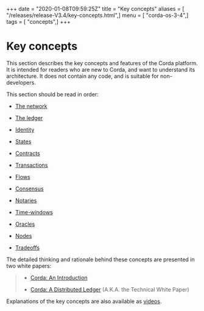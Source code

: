 +++
date = "2020-01-08T09:59:25Z"
title = "Key concepts"
aliases = [ "/releases/release-V3.4/key-concepts.html",]
menu = [ "corda-os-3-4",]
tags = [ "concepts",]
+++


# Key concepts

This section describes the key concepts and features of the Corda platform. It is intended for readers who are new to
            Corda, and want to understand its architecture. It does not contain any code, and is suitable for non-developers.

This section should be read in order:


* [The network](key-concepts-ecosystem.md)

* [The ledger](key-concepts-ledger.md)

* [Identity](key-concepts-identity.md)

* [States](key-concepts-states.md)

* [Contracts](key-concepts-contracts.md)

* [Transactions](key-concepts-transactions.md)

* [Flows](key-concepts-flows.md)

* [Consensus](key-concepts-consensus.md)

* [Notaries](key-concepts-notaries.md)

* [Time-windows](key-concepts-time-windows.md)

* [Oracles](key-concepts-oracles.md)

* [Nodes](key-concepts-node.md)

* [Tradeoffs](key-concepts-tradeoffs.md)


The detailed thinking and rationale behind these concepts are presented in two white papers:

> 
> 
> * [Corda: An Introduction](_static/corda-introductory-whitepaper.pdf)
> 
> 
> * [Corda: A Distributed Ledger](_static/corda-technical-whitepaper.pdf) (A.K.A. the Technical White Paper)
> 
> 
Explanations of the key concepts are also available as [videos](https://vimeo.com/album/4555732/).



